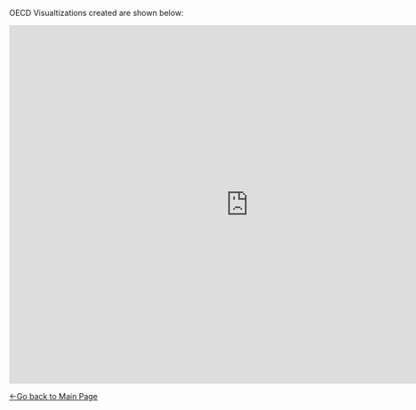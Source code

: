 OECD Visualtizations created are shown below:

<iframe src="https://data.oecd.org/chart/5Pfa" width="860" height="645" style="border: 0" mozallowfullscreen="true" webkitallowfullscreen="true" allowfullscreen="true"><a href="https://data.oecd.org/chart/5Pfa" target="_blank">OECD Chart: General government debt, Total, % of GDP, Annual, 2015</a></iframe>


[<-Go back to Main Page](https://sachinksunny.github.io/Sachin-K-Sunny/)
